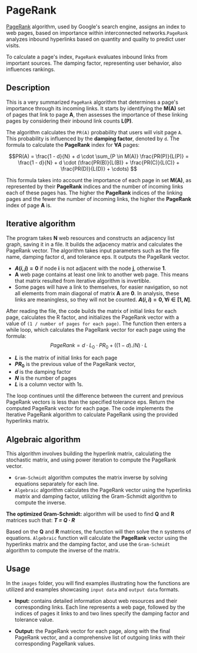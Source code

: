 # PageRank

[PageRank](./images/Rank.png) algorithm, used by Google's search engine, assigns an index to web pages, based on importance within interconnected networks.`PageRank` analyzes inbound hyperlinks based on quantity and quality to predict user visits.

To calculate a page's index, `PageRank` evaluates inbound links from important sources. The damping factor, representing user behavior, also influences rankings.

## Description

This is a very summarized `PageRank` algorithm that determines a page's importance through its incoming links. It starts by identifying the **M(A)** set of pages that link to page **A**, then assesses the importance of these linking pages by considering their inbound link counts **L(P)**.

The algorithm calculates the `PR(A)` probability that users will visit page `A`. This probability is influenced by the **damping factor**, denoted by `d`. The formula to calculate the **PageRank** index for **$\forall A$** pages:

$$PR(A) = \frac{1 - d}{N} + d \cdot \sum_{P \in M(A)} \frac{PR(P)}{L(P)} = \frac{1 - d}{N} + d \cdot (\frac{PR(B)}{L(B)} + \frac{PR(C)}{L(C)} + \frac{PR(D)}{L(D)} + \cdots) $$

This formula takes into account the importance of each page in set **M(A)**, as represented by their **PageRank** indices and the number of incoming links each of these pages has. The higher the **PageRank** indices of the linking pages and the fewer the number of incoming links, the higher the **PageRank** index of page **A** is.

## Iterative algorithm

The program takes **N** web resources and constructs an adjacency list graph, saving it in a file. It builds the adjacency matrix and calculates the PageRank vector.
The algorithm takes input parameters such as the file name, damping factor d, and tolerance eps. It outputs the PageRank vector.

- **$A(i,j) = 0$** if node **i** is not adjacent with the node **j**, otherwise **1**.
- **A** web page contains at least one link to another web page. This means that matrix resulted from iterative algorithm is invertible.
- Some pages will have a link to themselves, for easier navigation, so not all elements from main diagonal of matrix **A** are **0**. In analysis, these links are meaningless, so they will not be counted. **$A(i,i) = 0, \forall i \in [1, N]$**.

After reading the file, the code builds the matrix of initial links for each page, calculates the R factor, and initializes the PageRank vector with a value of `(1 / number of pages for each page)`.
The function then enters a while loop, which calculates the PageRank vector for each page using the formula:
$$PageRank = d \cdot L_0 \cdot PR_0 + ((1 - d) ./ N)  \cdot L $$

- **$L$** is the matrix of initial links for each page
- **$PR_0$** is the previous value of the PageRank vector,
- **$d$** is the damping factor
- **$N$** is the number of pages
- **$L$** is a column vector with 1s.

The loop continues until the difference between the current and previous PageRank vectors is less than the specified tolerance eps.
Return the computed PageRank vector for each page. The code implements the Iterative PageRank algorithm to calculate PageRank using the provided hyperlinks matrix.

## Algebraic algorithm

This algorithm involves building the hyperlink matrix, calculating the stochastic matrix, and using power iteration to compute the PageRank vector.

- `Gram-Schmidt` algorithm computes the matrix inverse by solving equations separately for each line.
- `Algebraic` algorithm calculates the PageRank vector using the hyperlinks matrix and damping factor, utilizing the Gram-Schmidt algorithm to compute the inverse.

**The optimized Gram-Schmidt:** algorithm will be used to find **Q** and **R** matrices such that: ***T = Q · R***

Based on the **Q** and **R** matrices, the function will then solve the n systems of equations. `Algebraic` function will calculate the **PageRank** vector using the hyperlinks matrix and the damping factor, and use the `Gram-Schmidt` algorithm to compute the inverse of the matrix.

## Usage

In the `images` folder, you will find examples illustrating how the functions are utilized and examples showcasing `input data` and `output data` formats.

- **Input:** contains detailed information about web resources and their corresponding links. Each line represents a web page, followed by the indices of pages it links to and two lines specify the damping factor and tolerance value.

- **Output:** the PageRank vector for each page, along with the final PageRank vector, and a comprehensive list of outgoing links with their corresponding PageRank values.
